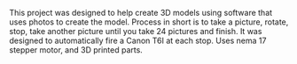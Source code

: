 This project was designed to help create 3D models using software that uses photos to create the model. Process in short is to take a picture, rotate, stop, take another picture until you take 24 pictures and finish.
It was designed to automatically fire a Canon T6I at each stop.
Uses nema 17 stepper motor, and 3D printed parts.
